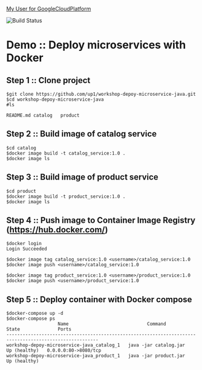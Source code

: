 [My User for GoogleCloudPlatform](https://hub.docker.com/u/nailtail)

![Build Status](https://travis-ci.com/nailtail/workshop-depoy-microservice-java.svg?branch=master)

# Demo :: Deploy microservices with Docker

## Step 1 :: Clone project
```
$git clone https://github.com/up1/workshop-depoy-microservice-java.git
$cd workshop-depoy-microservice-java
#ls

README.md catalog   product
```

## Step 2 :: Build image of catalog service
```
$cd catalog
$docker image build -t catalog_service:1.0 .
$docker image ls
```

## Step 3 :: Build image of product service
```
$cd product
$docker image build -t product_service:1.0 .
$docker image ls
```

## Step 4 :: Push image to Container Image Registry (https://hub.docker.com/)
```
$docker login
Login Succeeded

$docker image tag catalog_service:1.0 <username>/catalog_service:1.0
$docker image push <username>/catalog_service:1.0

$docker image tag product_service:1.0 <username>/product_service:1.0
$docker image push <username>/product_service:1.0
```

## Step 5 :: Deploy container with Docker compose
```
$docker-compose up -d
$docker-compose ps
                   Name                             Command             State              Ports
--------------------------------------------------------------------------------------------------------
workshop-depoy-microservice-java_catalog_1   java -jar catalog.jar   Up (healthy)   0.0.0.0:80->8080/tcp
workshop-depoy-microservice-java_product_1   java -jar product.jar   Up (healthy)
```
